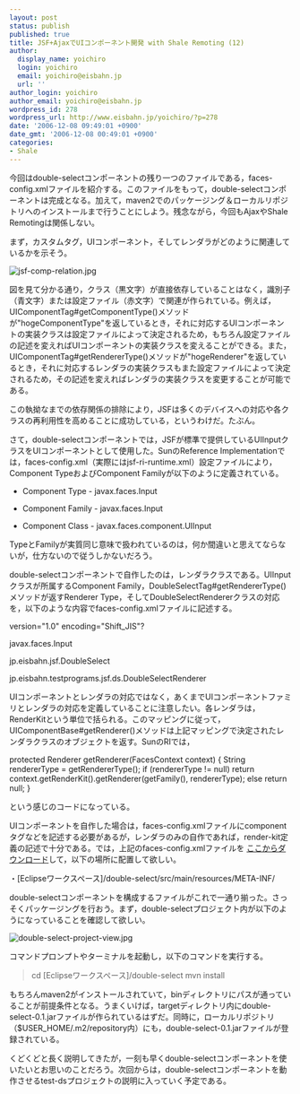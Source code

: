 ```yaml
---
layout: post
status: publish
published: true
title: JSF+AjaxでUIコンポーネント開発 with Shale Remoting (12)
author:
  display_name: yoichiro
  login: yoichiro
  email: yoichiro@eisbahn.jp
  url: ''
author_login: yoichiro
author_email: yoichiro@eisbahn.jp
wordpress_id: 278
wordpress_url: http://www.eisbahn.jp/yoichiro/?p=278
date: '2006-12-08 09:49:01 +0900'
date_gmt: '2006-12-08 00:49:01 +0900'
categories:
- Shale
---
```


今回はdouble-selectコンポーネントの残り一つのファイルである，faces-config.xmlファイルを紹介する。このファイルをもって，double-selectコンポーネントは完成となる。加えて，maven2でのパッケージング＆ローカルリポジトリへのインストールまで行うことにしよう。残念ながら，今回もAjaxやShale Remotingは関係しない。

まず，カスタムタグ，UIコンポーネント，そしてレンダラがどのように関連しているかを示そう。

![jsf-comp-relation.jpg](http://www.eisbahn.jp/yoichiro/images/jsf-comp-relation.jpg)

図を見て分かる通り，クラス（黒文字）が直接依存していることはなく，識別子（青文字）または設定ファイル（赤文字）で関連が作られている。例えば，UIComponentTag#getComponentType()メソッドが"hogeComponentType"を返しているとき，それに対応するUIコンポーネントの実装クラスは設定ファイルによって決定されるため，もちろん設定ファイルの記述を変えればUIコンポーネントの実装クラスを変えることができる。また，UIComponentTag#getRendererType()メソッドが"hogeRenderer"を返しているとき，それに対応するレンダラの実装クラスもまた設定ファイルによって決定されるため，その記述を変えればレンダラの実装クラスを変更することが可能である。

この執拗なまでの依存関係の排除により，JSFは多くのデバイスへの対応や各クラスの再利用性を高めることに成功している，というわけだ。たぶん。

さて，double-selectコンポーネントでは，JSFが標準で提供しているUIInputクラスをUIコンポーネントとして使用した。SunのReference Implementationでは，faces-config.xml（実際にはjsf-ri-runtime.xml）設定ファイルにより，Component TypeおよびComponent Familyが以下のように定義されている。

* Component Type - javax.faces.Input

* Component Family - javax.faces.Input

* Component Class - javax.faces.component.UIInput

TypeとFamilyが実質同じ意味で扱われているのは，何か間違いと思えてならないが，仕方ないので従うしかないだろう。

double-selectコンポーネントで自作したのは，レンダラクラスである。UIInputクラスが所属するComponent Family，DoubleSelectTag#getRendererType()メソッドが返すRenderer Type，そしてDoubleSelectRendererクラスの対応を，以下のような内容でfaces-config.xmlファイルに記述する。

version="1.0" encoding="Shift_JIS"?


javax.faces.Input

jp.eisbahn.jsf.DoubleSelect

jp.eisbahn.testprograms.jsf.ds.DoubleSelectRenderer

UIコンポーネントとレンダラの対応ではなく，あくまでUIコンポーネントファミリとレンダラの対応を定義していることに注意したい。各レンダラは，RenderKitという単位で括られる。このマッピングに従って，UIComponentBase#getRenderer()メソッドは上記マッピングで決定されたレンダラクラスのオブジェクトを返す。SunのRIでは，

protected Renderer getRenderer(FacesContext context) {
String rendererType = getRendererType();
if (rendererType != null)
return context.getRenderKit().getRenderer(getFamily(), rendererType);
else
return null;
}

という感じのコードになっている。

UIコンポーネントを自作した場合は，faces-config.xmlファイルにcomponentタグなどを記述する必要があるが，レンダラのみの自作であれば，render-kit定義の記述で十分である。では，上記のfaces-config.xmlファイルを
[ここからダウンロード](http://www.eisbahn.jp/yoichiro/double-select/faces-config.xml)して，以下の場所に配置して欲しい。

・[Eclipseワークスペース]/double-select/src/main/resources/META-INF/

double-selectコンポーネントを構成するファイルがこれで一通り揃った。さっそくパッケージングを行おう。まず，double-selectプロジェクト内が以下のようになっていることを確認して欲しい。

![double-select-project-view.jpg](http://www.eisbahn.jp/yoichiro/images/double-select-project-view.jpg)

コマンドプロンプトやターミナルを起動し，以下のコマンドを実行する。

>cd [Eclipseワークスペース]/double-select
mvn install


もちろんmaven2がインストールされていて，binディレクトリにパスが通っていることが前提条件となる。うまくいけば，targetディレクトリ内にdouble-select-0.1.jarファイルが作られているはずだ。同時に，ローカルリポジトリ（$USER_HOME/.m2/repository内）にも，double-select-0.1.jarファイルが登録されている。

くどくどと長く説明してきたが，一刻も早くdouble-selectコンポーネントを使いたいとお思いのことだろう。次回からは，double-selectコンポーネントを動作させるtest-dsプロジェクトの説明に入っていく予定である。
